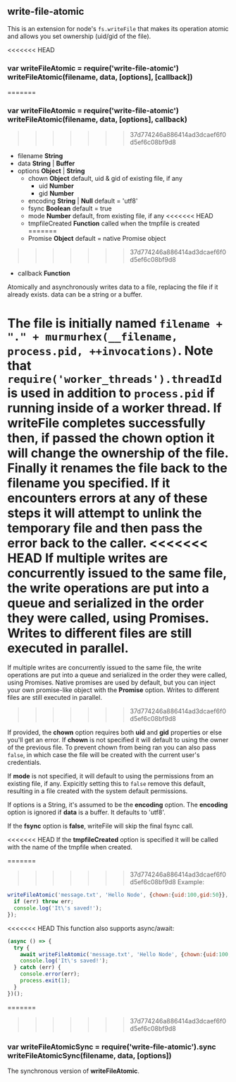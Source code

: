 write-file-atomic
-----------------

This is an extension for node's `fs.writeFile` that makes its operation
atomic and allows you set ownership (uid/gid of the file).

<<<<<<< HEAD
### var writeFileAtomic = require('write-file-atomic')<br>writeFileAtomic(filename, data, [options], [callback])
=======
### var writeFileAtomic = require('write-file-atomic')<br>writeFileAtomic(filename, data, [options], callback)
>>>>>>> 37d774246a886414ad3dcaef6f0d5ef6c08bf9d8

* filename **String**
* data **String** | **Buffer**
* options **Object** | **String**
  * chown **Object** default, uid & gid of existing file, if any
    * uid **Number**
    * gid **Number**
  * encoding **String** | **Null** default = 'utf8'
  * fsync **Boolean** default = true
  * mode **Number** default, from existing file, if any
<<<<<<< HEAD
  * tmpfileCreated **Function** called when the tmpfile is created
=======
  * Promise **Object** default = native Promise object
>>>>>>> 37d774246a886414ad3dcaef6f0d5ef6c08bf9d8
* callback **Function**

Atomically and asynchronously writes data to a file, replacing the file if it already
exists.  data can be a string or a buffer.

The file is initially named `filename + "." + murmurhex(__filename, process.pid, ++invocations)`.
Note that `require('worker_threads').threadId` is used in addition to `process.pid` if running inside of a worker thread.
If writeFile completes successfully then, if passed the **chown** option it will change
the ownership of the file. Finally it renames the file back to the filename you specified. If
it encounters errors at any of these steps it will attempt to unlink the temporary file and then
pass the error back to the caller.
<<<<<<< HEAD
If multiple writes are concurrently issued to the same file, the write operations are put into a queue and serialized in the order they were called, using Promises. Writes to different files are still executed in parallel.
=======
If multiple writes are concurrently issued to the same file, the write operations are put into a queue and serialized in the order they were called, using Promises. Native promises are used by default, but you can inject your own promise-like object with the **Promise** option. Writes to different files are still executed in parallel.
>>>>>>> 37d774246a886414ad3dcaef6f0d5ef6c08bf9d8

If provided, the **chown** option requires both **uid** and **gid** properties or else
you'll get an error.  If **chown** is not specified it will default to using
the owner of the previous file.  To prevent chown from being ran you can
also pass `false`, in which case the file will be created with the current user's credentials.

If **mode** is not specified, it will default to using the permissions from
an existing file, if any.  Expicitly setting this to `false` remove this default, resulting
in a file created with the system default permissions.

If options is a String, it's assumed to be the **encoding** option. The **encoding** option is ignored if **data** is a buffer. It defaults to 'utf8'.

If the **fsync** option is **false**, writeFile will skip the final fsync call.

<<<<<<< HEAD
If the **tmpfileCreated** option is specified it will be called with the name of the tmpfile when created.

=======
>>>>>>> 37d774246a886414ad3dcaef6f0d5ef6c08bf9d8
Example:

```javascript
writeFileAtomic('message.txt', 'Hello Node', {chown:{uid:100,gid:50}}, function (err) {
  if (err) throw err;
  console.log('It\'s saved!');
});
```

<<<<<<< HEAD
This function also supports async/await:

```javascript
(async () => {
  try {
    await writeFileAtomic('message.txt', 'Hello Node', {chown:{uid:100,gid:50}});
    console.log('It\'s saved!');
  } catch (err) {
    console.error(err);
    process.exit(1);
  }
})();
```

=======
>>>>>>> 37d774246a886414ad3dcaef6f0d5ef6c08bf9d8
### var writeFileAtomicSync = require('write-file-atomic').sync<br>writeFileAtomicSync(filename, data, [options])

The synchronous version of **writeFileAtomic**.
